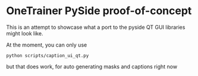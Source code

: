 # OneTrainer PySide proof-of-concept

This is an attempt to showcase what a port to the pyside QT GUI libraries might look like.

At the moment, you can only use

    python scripts/caption_ui_qt.py


but that does work, for auto generating masks and captions right now

